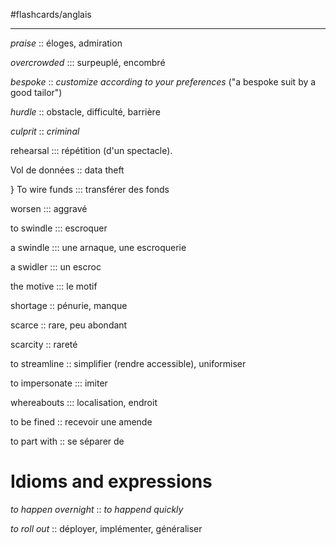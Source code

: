 #flashcards/anglais

----

_praise_ :: éloges, admiration
<!--SR:!2023-02-03,78,250-->

_overcrowded_ ::: surpeuplé, encombré
<!--SR:!2023-07-29,230,310!2023-05-14,154,288-->

_bespoke_ :: _customize according to your preferences_ ("a bespoke suit by a good tailor")
<!--SR:!2023-02-16,84,270-->

_hurdle_ :: obstacle, difficulté, barrière
<!--SR:!2023-04-14,124,250-->

*culprit* :: *criminal*
<!--SR:!2023-01-15,7,188-->

rehearsal ::: répétition (d'un spectacle).
<!--SR:!2023-04-08,90,248!2023-03-04,63,248-->

Vol de données :: data theft
<!--SR:!2023-05-27,147,308-->
}
To wire funds ::: transférer des fonds
<!--SR:!2023-02-10,41,229!2023-01-30,22,245-->

worsen ::: aggravé
<!--SR:!2023-04-23,105,289!2023-03-01,60,229-->

to swindle ::: escroquer
<!--SR:!2023-01-22,22,209!2023-01-09,1,169-->

a swindle ::: une arnaque, une escroquerie
<!--SR:!2023-02-14,45,229!2023-02-15,46,229-->

a swidler ::: un escroc
<!--SR:!2023-02-11,42,229!2023-02-12,43,229-->

the motive ::: le motif
<!--SR:!2023-01-25,25,249!2023-04-16,98,269-->

shortage :: pénurie, manque
<!--SR:!2023-03-21,72,269-->

scarce :: rare, peu abondant
<!--SR:!2023-01-21,13,229-->

scarcity :: rareté
<!--SR:!2023-01-27,27,229-->

to streamline :: simplifier (rendre accessible), uniformiser

to impersonate ::: imiter

whereabouts ::: localisation, endroit
<!--SR:!2023-01-10,2,244!2023-01-10,2,244-->

to be fined :: recevoir une amende
<!--SR:!2023-01-09,1,224-->

to part with :: se séparer de
<!--SR:!2023-01-09,1,224-->

# Idioms and expressions

_to happen overnight_ :: _to happend quickly_
<!--SR:!2023-03-19,122,290-->

_to roll out_ :: déployer, implémenter, généraliser
<!--SR:!2023-01-20,12,150-->

